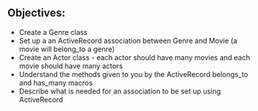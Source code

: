 
## Objectives:

- Create a Genre class
- Set up a an ActiveRecord association between Genre and Movie (a movie will belong_to a genre)
- Create an Actor class - each actor should have many movies and each movie should have many actors
- Understand the methods given to you by the ActiveRecord belongs_to and has_many macros
- Describe what is needed for an association to be set up using ActiveRecord